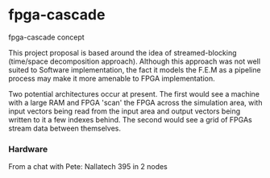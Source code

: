 # fpga-cascade
fpga-cascade concept

This project proposal is based around the idea of streamed-blocking (time/space decomposition approach).
Although this approach was not well suited to Software implementation, the fact it models the F.E.M as 
a pipeline process may make it more amenable to FPGA implementation.

Two potential architectures occur at present. The first would see a machine with a large RAM and FPGA 'scan'
the FPGA across the simulation area, with input vectors being read from the input area and output vectors being
written to it a few indexes behind. The second would see a grid of FPGAs stream data between themselves.


### Hardware
From a chat with Pete: Nallatech 395 in 2 nodes
